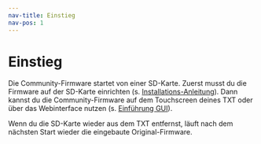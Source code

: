 ```yaml
---
nav-title: Einstieg
nav-pos: 1
---
```

# Einstieg

Die Community-Firmware startet von einer SD-Karte. Zuerst musst du die Firmware auf der SD-Karte einrichten (s. [Installations-Anleitung](installation.md)). Dann kannst du die Community-Firmware auf dem Touchscreen deines TXT oder über das Webinterface nutzen (s. [Einführung GUI](usage.md)).   

Wenn du die SD-Karte wieder aus dem TXT entfernst, läuft nach dem nächsten Start wieder die eingebaute Original-Firmware.

